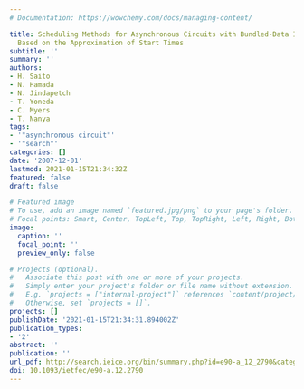 ```yaml
---
# Documentation: https://wowchemy.com/docs/managing-content/

title: Scheduling Methods for Asynchronous Circuits with Bundled-Data Implementations
  Based on the Approximation of Start Times
subtitle: ''
summary: ''
authors:
- H. Saito
- N. Hamada
- N. Jindapetch
- T. Yoneda
- C. Myers
- T. Nanya
tags:
- '"asynchronous circuit"'
- '"search"'
categories: []
date: '2007-12-01'
lastmod: 2021-01-15T21:34:32Z
featured: false
draft: false

# Featured image
# To use, add an image named `featured.jpg/png` to your page's folder.
# Focal points: Smart, Center, TopLeft, Top, TopRight, Left, Right, BottomLeft, Bottom, BottomRight.
image:
  caption: ''
  focal_point: ''
  preview_only: false

# Projects (optional).
#   Associate this post with one or more of your projects.
#   Simply enter your project's folder or file name without extension.
#   E.g. `projects = ["internal-project"]` references `content/project/deep-learning/index.md`.
#   Otherwise, set `projects = []`.
projects: []
publishDate: '2021-01-15T21:34:31.894002Z'
publication_types:
- '2'
abstract: ''
publication: ''
url_pdf: http://search.ieice.org/bin/summary.php?id=e90-a_12_2790&category=A&year=2007&lang=E&abst=
doi: 10.1093/ietfec/e90-a.12.2790
---
```

